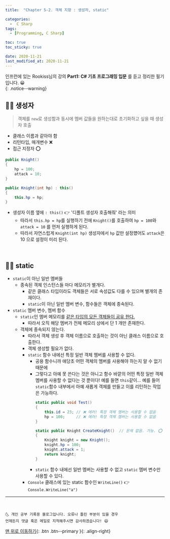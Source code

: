 ```yaml
---
title:  "Chapter 5-2. 객체 지향 : 생성자, static" 

categories:
  -  C Sharp
tags:
  - [Programming, C Sharp]

toc: true
toc_sticky: true

date: 2020-11-21
last_modified_at: 2020-11-21
---
```


인프런에 있는 Rookiss님의 강의 **Part1: C# 기초 프로그래밍 입문** 를 듣고 정리한 필기입니다. 😀  
{: .notice--warning}
 
## 👱‍♀️ 생성자

> 객체를 `new`로 생성함과 동시에 멤버 값들을 원하는대로 초기화하고 싶을 때 생성자 호출

- 클래스 이름과 같아야 함
- 리턴타입, 매개변수 ❌
- 접근 지정자 ⭕

```c#
public Knight()
{
    hp = 100;
    attack = 10;
}

public Knight(int hp) : this()
{
    this.hp = hp;
}
```

- 생성자 이름 옆에 `: this()` 👉 '디폴트 생성자 호출해줘' 라는 의미
  - 따라서 `this.hp = hp`를 실행하기 전에 `Knight()`를 호출하여 `hp = 100`와 `attack = 10` 를 먼저 실행하게 된다.
  - 따라서 자연스럽게 `Knight(int hp)` 생성자에서 `hp` 값만 설정헀어도 `attack`은 10 으로 설정이 미리 된다.

<br>

## 👱‍♀️ static

- `static`이 아닌 일반 멤버들
  - 종속된 객체 인스턴스들 마다 메모리가 별개다. 
    - 같은 클래스 타입이라도 객체들은 서로 속성값도 다를 수 있으며 별개의 존재이다.
    - `static`이 아닌 일반 멤버 변수, 함수들은 객체에 종속된다.
- `static` 멤버 변수, 멤버 함수
  - `static`인 멤버 메모리를 <u>같은 타입의 모든 객체들이 공유 한다.</u>
    - 따라서 오직 해당 멤버가 전체 메모리 상에서 단 1 개만 존재한다.
  - 객체에 종속되지 않는다.
    - 따라서 객체 생성 후 객체 이름으로 호출하는 것이 아닌 클래스 이름으로 호출한다.
    - 객체 생성할 필요가 없다.
    - `static` 함수 내에선 특정 일반 객체 멤버를 사용할 수 없다.
      - 공용 함수니까 애당초 어떤 객체의 멤버를 사용해야 하는지 알 수 없기 때문에
      - 그렇다고 아예 못 쓴다는 것은 아니고 함수 바깥의 어떤 특정 일반 객체 멤버를 사용할 수 없다는 것 뿐이다! 예를 들면 `this`같이... 예를 들어 `static`함수 내부에서 아예 새롭게 객체를 만들고 이를 리턴하는 작업은 가능하다.
        ```c#
        static public void Test()
        {
            this.id = 23; // ❌ 에러! 특정 객체 멤버는 사용할 수 없음
            hp = 100;     // ❌ 에러! 특정 객체 멤버는 사용할 수 없음
        }

        static public Knight CreateKnight()  // 문제 없음. 가능. ⭕
        {
            Knight knight = new Knight();
            knight.hp = 100;
            knight.attack = 1;
            return knight;
        }
        ```
      - `static` 함수 내에선 일반 멤버는 사용할 수 없고 `static` 멤버 변수만 사용할 수 있다.
    - `Console` 클래스에 있는 static 함수인 `WriteLine()` 👉 `Console.WriteLine("a")`

***
<br>

    🌜 개인 공부 기록용 블로그입니다. 오류나 틀린 부분이 있을 경우 
    언제든지 댓글 혹은 메일로 지적해주시면 감사하겠습니다! 😄

[맨 위로 이동하기](#){: .btn .btn--primary }{: .align-right}